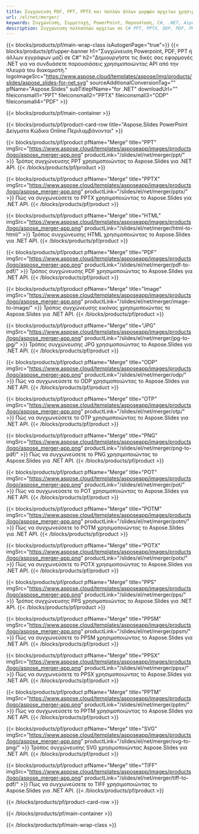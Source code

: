 ```yaml
---
title: Συγχώνευση PDF, PPT, PPTX και πολλών άλλων μορφών αρχείων χρησιμοποιώντας C#
url: /el/net/merger/
keywords: Συγχώνευση, Συμμετοχή, PowerPoint, Παρουσίαση, C#, .NET, Aspose
description: Συγχώνευση πολλαπλών αρχείων σε C# PPT, PPTX, ODP, PDF, PNG, JPG και πολλά άλλα.
---
```


{{< blocks/products/pf/main-wrap-class isAutogenPage="true">}}
{{< blocks/products/pf/upper-banner h1="Συγχώνευση Powerpoint, PDF, PPT ή άλλων εγγράφων μαζί σε C#" h2="Δημιουργήστε τις δικές σας εφαρμογές .NET για να συνδυάσετε παρουσιάσεις χρησιμοποιώντας API από την πλευρά του διακομιστή." logoImageSrc="https://www.aspose.cloud/templates/aspose/img/products/slides/aspose_slides-for-net.svg" sourceAdditionalConversionTag="" pfName="Aspose.Slides" subTitlepfName="for .NET" downloadUrl="" fileiconsmall1="PPT" fileiconsmall2="PPTX" fileiconsmall3="ODP" fileiconsmall4="PDF" >}}

{{< blocks/products/pf/main-container >}}

{{< blocks/products/pf/product-card-row title="Aspose.Slides PowerPoint Δείγματα Κώδικα Online Περιλαμβάνονται" >}}

{{< blocks/products/pf/product pfName="Merge" title="PPT" imgSrc="https://www.aspose.cloud/templates/asposeapp/images/products/logo/aspose_merger-app.png" productLink="/slides/el/net/merger/ppt/" >}}
Τρόπος συγχώνευσης PPT χρησιμοποιώντας το Aspose.Slides για .NET API.
{{< /blocks/products/pf/product >}}

{{< blocks/products/pf/product pfName="Merge" title="PPTX" imgSrc="https://www.aspose.cloud/templates/asposeapp/images/products/logo/aspose_merger-app.png" productLink="/slides/el/net/merger/pptx/" >}}
Πώς να συγχωνεύσετε το PPTX χρησιμοποιώντας το Aspose.Slides για .NET API.
{{< /blocks/products/pf/product >}}

{{< blocks/products/pf/product pfName="Merge" title="HTML" imgSrc="https://www.aspose.cloud/templates/asposeapp/images/products/logo/aspose_merger-app.png" productLink="/slides/el/net/merger/html-to-html/" >}}
Τρόπος συγχώνευσης HTML χρησιμοποιώντας το Aspose.Slides για .NET API.
{{< /blocks/products/pf/product >}}

{{< blocks/products/pf/product pfName="Merge" title="PDF" imgSrc="https://www.aspose.cloud/templates/asposeapp/images/products/logo/aspose_merger-app.png" productLink="/slides/el/net/merger/pdf-to-pdf/" >}}
Τρόπος συγχώνευσης PDF χρησιμοποιώντας το Aspose.Slides για .NET API.
{{< /blocks/products/pf/product >}}

{{< blocks/products/pf/product pfName="Merge" title="Image" imgSrc="https://www.aspose.cloud/templates/asposeapp/images/products/logo/aspose_merger-app.png" productLink="/slides/el/net/merger/image-to-image/" >}}
Τρόπος συγχώνευσης εικόνας χρησιμοποιώντας το Aspose.Slides για .NET API.
{{< /blocks/products/pf/product >}}

{{< blocks/products/pf/product pfName="Merge" title="JPG" imgSrc="https://www.aspose.cloud/templates/asposeapp/images/products/logo/aspose_merger-app.png" productLink="/slides/el/net/merger/jpg-to-jpg/" >}}
Τρόπος συγχώνευσης JPG χρησιμοποιώντας το Aspose.Slides για .NET API.
{{< /blocks/products/pf/product >}}

{{< blocks/products/pf/product pfName="Merge" title="ODP" imgSrc="https://www.aspose.cloud/templates/asposeapp/images/products/logo/aspose_merger-app.png" productLink="/slides/el/net/merger/odp/" >}}
Πώς να συγχωνεύσετε το ODP χρησιμοποιώντας το Aspose.Slides για .NET API.
{{< /blocks/products/pf/product >}}

{{< blocks/products/pf/product pfName="Merge" title="OTP" imgSrc="https://www.aspose.cloud/templates/asposeapp/images/products/logo/aspose_merger-app.png" productLink="/slides/el/net/merger/otp/" >}}
Πώς να συγχωνεύσετε το OTP χρησιμοποιώντας το Aspose.Slides για .NET API.
{{< /blocks/products/pf/product >}}

{{< blocks/products/pf/product pfName="Merge" title="PNG" imgSrc="https://www.aspose.cloud/templates/asposeapp/images/products/logo/aspose_merger-app.png" productLink="/slides/el/net/merger/png-to-pdf/" >}}
Πώς να συγχωνεύσετε το PNG χρησιμοποιώντας το Aspose.Slides για .NET API.
{{< /blocks/products/pf/product >}}

{{< blocks/products/pf/product pfName="Merge" title="POT" imgSrc="https://www.aspose.cloud/templates/asposeapp/images/products/logo/aspose_merger-app.png" productLink="/slides/el/net/merger/pot/" >}}
Πώς να συγχωνεύσετε το POT χρησιμοποιώντας το Aspose.Slides για .NET API.
{{< /blocks/products/pf/product >}}

{{< blocks/products/pf/product pfName="Merge" title="POTM" imgSrc="https://www.aspose.cloud/templates/asposeapp/images/products/logo/aspose_merger-app.png" productLink="/slides/el/net/merger/potm/" >}}
Πώς να συγχωνεύσετε το POTM χρησιμοποιώντας το Aspose.Slides για .NET API.
{{< /blocks/products/pf/product >}}

{{< blocks/products/pf/product pfName="Merge" title="POTX" imgSrc="https://www.aspose.cloud/templates/asposeapp/images/products/logo/aspose_merger-app.png" productLink="/slides/el/net/merger/potx/" >}}
Πώς να συγχωνεύσετε το POTX χρησιμοποιώντας το Aspose.Slides για .NET API.
{{< /blocks/products/pf/product >}}

{{< blocks/products/pf/product pfName="Merge" title="PPS" imgSrc="https://www.aspose.cloud/templates/asposeapp/images/products/logo/aspose_merger-app.png" productLink="/slides/el/net/merger/pps/" >}}
Τρόπος συγχώνευσης PPS χρησιμοποιώντας το Aspose.Slides για .NET API.
{{< /blocks/products/pf/product >}}

{{< blocks/products/pf/product pfName="Merge" title="PPSM" imgSrc="https://www.aspose.cloud/templates/asposeapp/images/products/logo/aspose_merger-app.png" productLink="/slides/el/net/merger/ppsm/" >}}
Πώς να συγχωνεύσετε το PPSM χρησιμοποιώντας το Aspose.Slides για .NET API.
{{< /blocks/products/pf/product >}}

{{< blocks/products/pf/product pfName="Merge" title="PPSX" imgSrc="https://www.aspose.cloud/templates/asposeapp/images/products/logo/aspose_merger-app.png" productLink="/slides/el/net/merger/ppsx/" >}}
Πώς να συγχωνεύσετε το PPSX χρησιμοποιώντας το Aspose.Slides για .NET API.
{{< /blocks/products/pf/product >}}

{{< blocks/products/pf/product pfName="Merge" title="PPTM" imgSrc="https://www.aspose.cloud/templates/asposeapp/images/products/logo/aspose_merger-app.png" productLink="/slides/el/net/merger/pptm/" >}}
Πώς να συγχωνεύσετε το PPTM χρησιμοποιώντας το Aspose.Slides για .NET API.
{{< /blocks/products/pf/product >}}

{{< blocks/products/pf/product pfName="Merge" title="SVG" imgSrc="https://www.aspose.cloud/templates/asposeapp/images/products/logo/aspose_merger-app.png" productLink="/slides/el/net/merger/svg-to-png/" >}}
Τρόπος συγχώνευσης SVG χρησιμοποιώντας Aspose.Slides για .NET API.
{{< /blocks/products/pf/product >}}

{{< blocks/products/pf/product pfName="Merge" title="TIFF" imgSrc="https://www.aspose.cloud/templates/asposeapp/images/products/logo/aspose_merger-app.png" productLink="/slides/el/net/merger/tiff-to-pdf/" >}}
Πώς να συγχωνεύσετε το TIFF χρησιμοποιώντας το Aspose.Slides για .NET API.
{{< /blocks/products/pf/product >}}


{{< /blocks/products/pf/product-card-row >}}

{{< /blocks/products/pf/main-container >}}
    
{{< /blocks/products/pf/main-wrap-class >}}